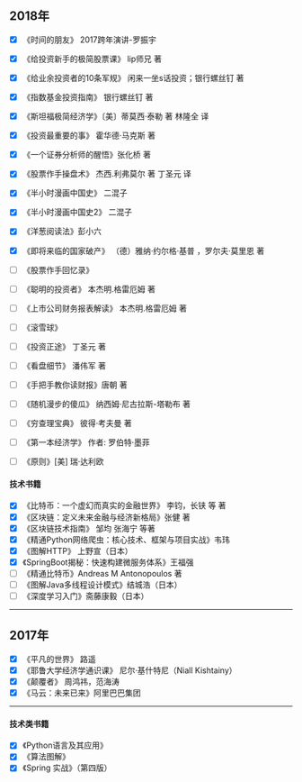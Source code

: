 ## 2018年
- [x] 《时间的朋友》 2017跨年演讲-罗振宇
- [x] 《给投资新手的极简股票课》 lip师兄 著
- [x] 《给业余投资者的10条军规》 闲来一坐s话投资；银行螺丝钉 著
- [x] 《指数基金投资指南》 银行螺丝钉 著
- [x] 《斯坦福极简经济学》〔美〕蒂莫西·泰勒 著 林隆全 译
- [x] 《投资最重要的事》 霍华德·马克斯 著
- [x] 《一个证券分析师的醒悟》张化桥 著
- [x] 《股票作手操盘术》 杰西.利弗莫尔 著 丁圣元 译
- [x] 《半小时漫画中国史》 二混子
- [x] 《半小时漫画中国史2》 二混子
- [x] 《洋葱阅读法》彭小六
- [x] 《即将来临的国家破产》 （德）雅纳·约尔格·基普 ，罗尔夫·莫里恩  著
- [ ] 《股票作手回忆录》
- [ ] 《聪明的投资者》 本杰明.格雷厄姆 著
- [ ] 《上市公司财务报表解读》 本杰明.格雷厄姆 著
- [ ] 《滚雪球》
- [ ] 《投资正途》 丁圣元 著
- [ ] 《看盘细节》 潘伟军 著
- [ ] 《手把手教你读财报》唐朝 著
- [ ] 《随机漫步的傻瓜》 纳西姆·尼古拉斯-塔勒布 著
- [ ] 《穷查理宝典》 彼得·考夫曼 著
- [ ] 《第一本经济学》 作者: 罗伯特·墨菲 
- [ ] 《原则》[美] 瑞·达利欧 


#### 技术书籍
- [x] 《比特币：一个虚幻而真实的金融世界》 李钧，长铗 等 著
- [x] 《区块链：定义未来金融与经济新格局》张健  著
- [x] 《区块链技术指南》 邹均 张海宁 等著
- [x] 《精通Python网络爬虫：核心技术、框架与项目实战》韦玮
- [x] 《图解HTTP》 上野宣（日本）
- [x] 《SpringBoot揭秘：快速构建微服务体系》王福强
- [ ] 《精通比特币》Andreas M Antonopoulos 著
- [ ] 《图解Java多线程设计模式》结城浩（日本）
- [ ] 《深度学习入门》斋藤康毅（日本）

---
## 2017年
- [x] 《平凡的世界》 路遥
- [x] 《耶鲁大学经济学通识课》 尼尔·基什特尼（Niall Kishtainy）
- [x] 《颠覆者》 周鸿祎，范海涛
- [x] 《马云：未来已来》阿里巴巴集团

---
#### 技术类书籍
- [x] 《Python语言及其应用》
- [x] 《算法图解》
- [x] 《Spring 实战》（第四版）
